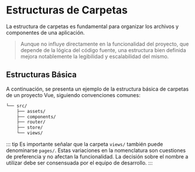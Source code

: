 # Estructuras de Carpetas

La estructura de carpetas es fundamental para organizar los archivos y componentes de una aplicación. 

>Aunque no influye directamente en la funcionalidad del proyecto, que depende de la lógica del código fuente, una estructura bien definida mejora notablemente la legibilidad y escalabilidad del mismo.



## Estructuras Básica

A continuación, se presenta un ejemplo de la estructura básica de carpetas de un proyecto Vue, siguiendo convenciones comunes:

```sh
└── src/
    ├── assets/
    ├── components/
    ├── router/
    ├── store/
    └── views/
```

::: tip
Es importante señalar que la carpeta `views/` también puede denominarse `pages/`. Estas variaciones en la nomenclatura son cuestiones de preferencia y no afectan la funcionalidad. La decisión sobre el nombre a utilizar debe ser consensuada por el equipo de desarrollo.
:::

